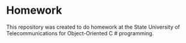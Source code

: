 # Homework
This repository was created to do homework at the State University of Telecommunications for Object-Oriented C # programming.
